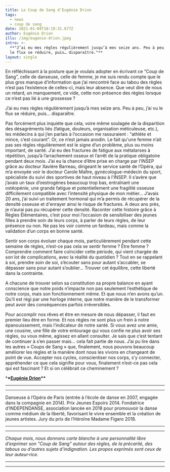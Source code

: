 ```yaml
---
title: Le Coup de Sang d'Eugénie Drion
tags:
  - news
  - coup de sang
date: 2021-01-04T10:19:31.677Z
author: Eugénie Drion
illu: /img/eugenie-drion.jpeg
intro: >-
  **"J’ai eu mes règles régulièrement jusqu’à mes seize ans. Peu à peu, j’ai vu
  le flux se réduire, puis… disparaître."**
layout: single
---
```

En réfléchissant à la posture que je voulais adopter en écrivant ce “Coup de Sang”, celle de danseuse, celle de femme, je me suis rendu compte que le plus gros manque d’information que j’ai rencontré face au tabou des règles n’est pas l’existence de celles-ci, mais leur absence. Que veut dire de nous un retard, un manquement, ce vide, cette non présence des règles lorsque ce n’est pas lié à une grossesse ?

J’ai eu mes règles régulièrement jusqu’à mes seize ans. Peu à peu, j’ai vu le flux se réduire, puis… disparaître.

Pas forcément plus inquiète que cela, voire même soulagée de la disparition des désagréments liés (fatigue, douleurs, organisation méticuleuse, etc.), les médecins à qui j’en parlais à l’occasion me rassuraient : “athlète et mince, c’est courant”. Or, ce n’est jamais anodin. Le fait qu'une femme n’ait pas ses règles régulièrement est le signe d’un problème, plus ou moins important, de santé. J’ai eu des fractures de fatigue aux métatarses à répétition, jusqu’à l’arrachement osseux et l’arrêt de la pratique obligatoire pendant deux mois. J’ai eu la chance d’être prise en charge par l’INSEP grâce au docteur Xavière Barreau, dirigeant le service santé de l’Opéra, qui m’a envoyée voir le docteur Carole Maître, gynécologue-médecin du sport, spécialiste du suivi des sportives de haut niveau à l'INSEP. Il s’avère que j’avais un taux d’oestrogènes beaucoup trop bas, entraînant une ostéopénie, une grande fatigue et potentiellement une fragilité osseuse difficilement compatible avec l’intensité physique de mon métier… J’avais 20 ans, j’ai suivi un traitement hormonal qui m’a permis de récupérer de la densité osseuse et d'enrayer ainsi le risque de fractures. A deux ans près, je n’aurai pas pu récupérer cette densité. Raconter cette histoire grâce à Règles Élémentaires, c’est pour moi l’occasion de sensibiliser des jeunes filles à prendre soin de leurs corps, à parler de leurs règles, de leur présence ou non. Ne pas les voir comme un fardeau, mais comme la validation d’un corps en bonne santé.

Sentir son corps évoluer chaque mois, particulièrement pendant cette semaine de règles, n’est-ce pas cela se sentir femme ? Être femme ? Comprendre comment faire coïncider cette période, qui vient chargée de son lot de complications, avec la réalité du quotidien ? Tout en se rappelant à soi, prendre soin de soi, s’écouter sans pour autant s’accabler, se dépasser sans pour autant s’oublier… Trouver cet équilibre, cette liberté dans la contrainte.

A chacune de trouver selon sa constitution sa propre balance en ayant conscience que notre poids n’impacte non pas seulement l’esthétique de notre corps, mais son fonctionnement même. Et que nous n’en avons qu’un. Qu’il est régi par une horloge interne, que notre manière de le transformer peut avoir des conséquences parfois irréversibles.

Pour accomplir nos rêves et être en mesure de nous dépasser, il faut en premier lieu être en forme. Et nos règles ne sont plus un frein à notre épanouissement, mais l’indicateur de notre santé. Si vous avez une amie, une cousine, une fille de votre entourage qui vous confie ne plus avoir ses règles, ou vous même, agissez en allant consulter. Je sais que c’est tentant de continuer à s’en passer mais… cela fait partie de nous. J’ai pu lire dans les autres « Coups de Sang » que, finalement, nous pouvons beaucoup améliorer les règles et la manière dont nous les vivons en changeant de point de vue. Accepter nos cycles, conscientiser nos corps, s’y connecter, appréhender ce que cela signifie pour vous, finalement n’est-ce pas cela qui est fascinant ? Et si on célébrait ce cheminement ?

\***\*[**Eugénie Drion**](https://www.operadeparis.fr/artistes/eugenie-drion)\*\***

- - -

- - -

Danseuse à l’Opéra de Paris (entrée à l’école de danse en 2007, engagée dans la compagnie en 2014). Prix Jeunes Espoirs 2014. Fondatrice d’INDEPENDANSE, association lancée en 2018 pour promouvoir la danse comme médium de la liberté, favorisant le vivre ensemble et la création de jeunes artistes. Jury du prix de l’Héroïne Madame Figaro 2018. 

- - -

- - -

_Chaque mois, nous donnons carte blanche à une personnalité libre d’exprimer son "Coup de Sang" autour des règles, de la précarité, des tabous ou d'autres sujets d'indignation. Les propos exprimés sont ceux de leur auteur·rice._

- - -

- - -
